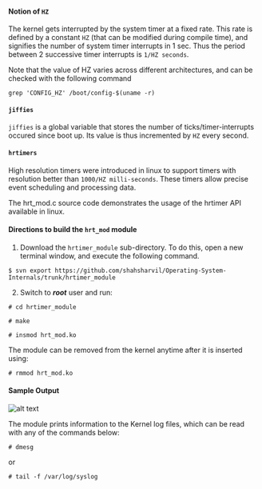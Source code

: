 #### Notion of `HZ`
The kernel gets interrupted by the system timer at a fixed rate. This rate is defined by a constant ```HZ``` (that can be modified during compile time), and signifies the number of system timer interrupts in 1 sec. Thus the period between 2 successive timer interrupts is `1/HZ seconds`. 

Note that the value of HZ varies across different architectures, and can be checked with the following command
```
grep 'CONFIG_HZ' /boot/config-$(uname -r)
```

#### `jiffies`
`jiffies` is a global variable that stores the number of ticks/timer-interrupts occured since boot up. Its value is thus incremented by `HZ` every second.

#### `hrtimers`
High resolution timers were introduced in linux to support timers with resolution better than `1000/HZ milli-seconds`. These timers allow precise event scheduling and processing data.

The hrt_mod.c source code demonstrates the usage of the hrtimer API available in linux.

#### Directions to build the `hrt_mod` module
 1. Download the `hrtimer_module` sub-directory. To do this, open a new terminal window, and execute the following command.
```
$ svn export https://github.com/shahsharvil/Operating-System-Internals/trunk/hrtimer_module
```  
 2. Switch to **_root_** user and run:
```
# cd hrtimer_module
```
```
# make
```
```
# insmod hrt_mod.ko
```
The module can be removed from the kernel anytime after it is inserted using:
```
# rmmod hrt_mod.ko
```
#### Sample Output
![alt text](https://www.dropbox.com/s/1zbts29cpqjmll1/hrtimer_output.png?dl=0)

The module prints information to the Kernel log files, which can be read with any of the commands below:
```
# dmesg
```
or
```
# tail -f /var/log/syslog
```
